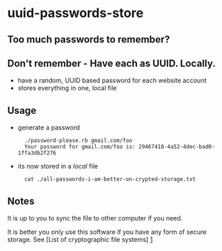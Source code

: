 # uuid-passwords-store


## Too much passwords to remember?


## Don't remember - Have each as UUID. Locally.

* have a random, UUID based password for each website account
* stores everything in one, local file

## Usage

* generate a password

        ./password-please.rb gmail.com/foo
        Your password for gmail.com/foo is: 29467418-4a52-4dec-bad0-1ffa3db2f276
    
* its now stored in a *local* file

        cat ./all-passwords-i-am-better-on-crypted-storage.txt

## Notes

It is up to you to sync the file to other computer if you need.

It is better you only use this software if you have any form of secure storage.
See [List of cryptographic file systems] [1]


[1]: http://en.wikipedia.org/wiki/List_of_cryptographic_file_systems "List of cryptographic file systems"
